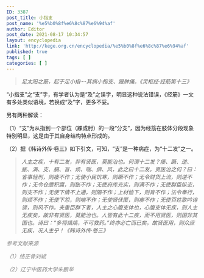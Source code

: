 ```yaml
---
ID: 3387
post_title: 小指支
post_name: '%e5%b0%8f%e6%8c%87%e6%94%af'
author: Editor
post_date: 2021-08-17 10:34:57
layout: encyclopedia
link: 'http://kege.org.cn/encyclopedia/%e5%b0%8f%e6%8c%87%e6%94%af'
published: true
tags: [ ]
categories: [ ]
---
```

<blockquote><em>足太阳之筋，起于足小指····其病小指支、跟肿痛。《灵枢经·经筋第十三》</em></blockquote>
“小指支”之“支”字，有学者认为是“及”之误字，明显这种说法错误，《经筋》一文有多处类似语境，若换成“及”字，更多不妥。

另有两种解读：

（1）“支”为从指到一个部位（踝或肘）的一段“分支”，因为经筋在肢体分段现象特别明显，这是由于其自身结构特点形成的。

（2）据《韩诗外传·卷三》如下引文，可知，“支”是一种病症，为“十二发”之一。
<blockquote><em>人主之疾，十有二发，非有贤医，莫能治也。何谓十二发？痿、蹶、逆、胀、满、支、膈、盲、烦、喘、痹、风，此之曰十二发。贤医治之何？曰：省事轻刑，则痿不作；无使小民饥寒，则蹶不作；无令财货上流，则逆不作；无令仓廪积腐，则胀不作；无使府库充实，则满不作；无使群臣纵恣，则支不作；无使下情不上通，则隔不作；上材恤下，则肓不作；法令奉行，则烦不作；无使下怨，则喘不作；无使贤伏匿，则痹不作；无使百姓歌吟诽谤，则风不作。夫重臣群下者，人主之心腹支体也，心腹支体无疾，则人主无疾矣，故非有贤医，莫能治也。人皆有此十二疾，而不用贤医，则国非其国也。诗曰：“多将熇熇，不可救药。”终亦必亡而已矣。故贤医用，则众庶无疾，况人主乎！《韩诗外传·卷三》</em></blockquote>
<span style="color: #808080;"><em>参考文献来源</em></span>

<span style="color: #808080;"><em>（1）络正骨刘斌</em></span>

<span style="color: #808080;"><em>（2）辽宁中医药大学朱鹏举</em></span>